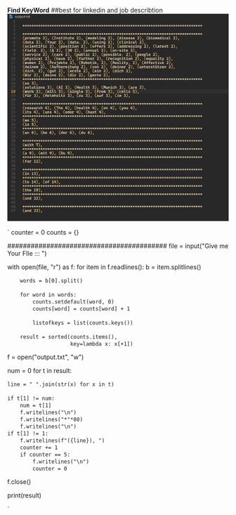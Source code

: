 
**Find KeyWord**
##best for linkedin and job describtion
![txt2img-stable2](Keyword_finder\Src\PICK.png)


`
counter = 0
counts = {}

#########################################
file = input("Give me Your FIle ::: ")

with open(file, "r") as f:
    for item in f.readlines():
        b = item.splitlines()

        words = b[0].split()

        for word in words:
            counts.setdefault(word, 0)
            counts[word] = counts[word] + 1

            listofkeys = list(counts.keys())

        result = sorted(counts.items(),
                        key=lambda x: x[+1])


f = open("output.txt", "w")

num = 0
for t in result:

    line = " ".join(str(x) for x in t)

    if t[1] != num:
        num = t[1]
        f.writelines("\n")
        f.writelines("*"*80)
        f.writelines("\n")
    if t[1] != 1:
        f.writelines(f"({line}), ")
        counter += 1
        if counter == 5:
            f.writelines("\n")
            counter = 0

f.close()

print(result)


`